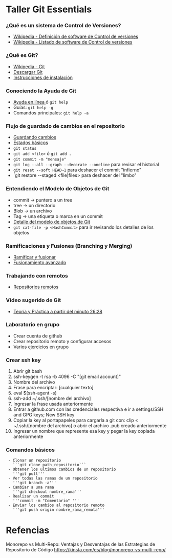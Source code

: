 # Taller Git Essentials
###  ¿Qué es un sistema de Control de Versiones?
  * [Wikipedia - Definición de software de Control de versiones](https://en.wikipedia.org/wiki/Version_control)
  * [Wikipedia - Listado de software de Control de versiones](https://en.wikipedia.org/wiki/List_of_version-control_software)
###  ¿Qué es Git?
  * [Wikipedia - Git](https://es.wikipedia.org/wiki/Git)
  * [Descargar Git](https://git-scm.com/)
  * [Instrucciones de instalación](https://git-scm.com/book/es/v2/Inicio---Sobre-el-Control-de-Versiones-Instalaci%C3%B3n-de-Git)
###  Conociendo la Ayuda de Git
  * [Ayuda en línea ](https://git-scm.com/docs) ó `git help`
  * Guías: `git help -g` 
  * Comandos principales: `git help -a` 
###  Flujo de guardado de cambios en el repositorio
  * [Guardando cambios](https://git-scm.com/book/es/v2/Fundamentos-de-Git-Guardando-cambios-en-el-Repositorio)
  * [Estados básicos](https://git-scm.com/book/en/v2/images/lifecycle.png)
  * `git status`
  * `git add <file>` ó `git add .`
  * `git commit -m "mensaje"`
  * `git log --all --graph --decorate --oneline` para revisar el historial
  * `git reset --soft HEAD~1` para deshacer el commit "infierno"
  * `git restore --staged <file|files> para deshacer del "limbo"
###  Entendiendo el Modelo de Objetos de Git
  * commit -> puntero a un tree
  * tree   -> un directorio
  * Blob   -> un archivo
  * Tag    -> una etiqueta o marca en un commit
  * [Detalle del modelo de objetos de Git](http://shafiul.github.io/gitbook/1_the_git_object_model.html)
  * `git cat-file -p <HashCommit>` para ir revisando los detalles de los objetos
###  Ramificaciones y Fusiones (Branching y Merging)
  * [Ramificar y fusionar](https://git-scm.com/book/es/v2/Ramificaciones-en-Git-Procedimientos-B%C3%A1sicos-para-Ramificar-y-Fusionar)
  * [Fusionamiento avanzado](https://git-scm.com/book/en/v2/Git-Tools-Advanced-Merging)
###  Trabajando con remotos
  * [Repositorios remotos](https://git-scm.com/book/es/v2/Fundamentos-de-Git-Trabajar-con-Remotos)
###  Video sugerido de Git
  * [Teoría y  Práctica a partir del minuto 26:28](https://www.youtube.com/watch?v=2sjqTHE0zok)
### Laboratorio en grupo
  * Crear cuenta de github
  * Crear repositorio remoto y configurar accesos
  * Varios ejercicios en grupo

### Crear ssh key
1. Abrir git bash
2. ssh-keygen -t rsa -b 4096 -C "[git email account]"
3. Nombre del archivo
4. Frase para encriptar: [cualquier texto]
5. eval $(ssh-agent -s)
6. ssh-add ~/.ssh/[nombre del archivo]
7. Ingresar la frase usada anteriormente
8. Entrar a github.com con las credenciales respectiva e ir a settings/SSH and GPG keys; New SSH key
9. Copiar la key al portapapeles para cargarla a git con: clip < ~/.ssh/[nombre del archivo] o abrir el archivo .pub creado anteriormente
10. Ingresar un nombre que represente esa key y pegar la key copiada anteriormente  

### Comandos básicos
     - Clonar un repositorio
	   ```git clone path_repositorio```
	 - Obtener los ultimos cambios de un repositorio
	   '''git pull'''
	 - Ver todas las ramas de un repositorio
	   '''git branch -a'''
	 - Cambiar a una rama
	   '''git checkout nombre_rama'''
	 - Realizar un commit
	   '''commit -m "Comentario" '''
	 - Enviar los cambios al repositorio remoto
	   '''git push origin nombre_rama_remota'''


# Refencias

Monorepo vs Multi-Repo: Ventajas y Desventajas de las Estrategias de Repositorio de Código 
https://kinsta.com/es/blog/monorepo-vs-multi-repo/
  